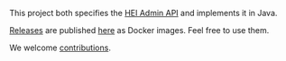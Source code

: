This project both specifies the
[HEI Admin API](https://petstore.swagger.io/?url=https://raw.githubusercontent.com/hei-school/hei-admin-api/dev/doc/spec/api.yml)
and implements it in Java.

[Releases](https://github.com/hei-school/hei-admin-api/releases) are published [here](https://gallery.ecr.aws/q6i6y5o4/hei-admin-api) as Docker images. Feel free to use them.

We welcome [contributions](https://github.com/hei-school/hei-admin-api/blob/dev/CONTRIBUTING.md).
